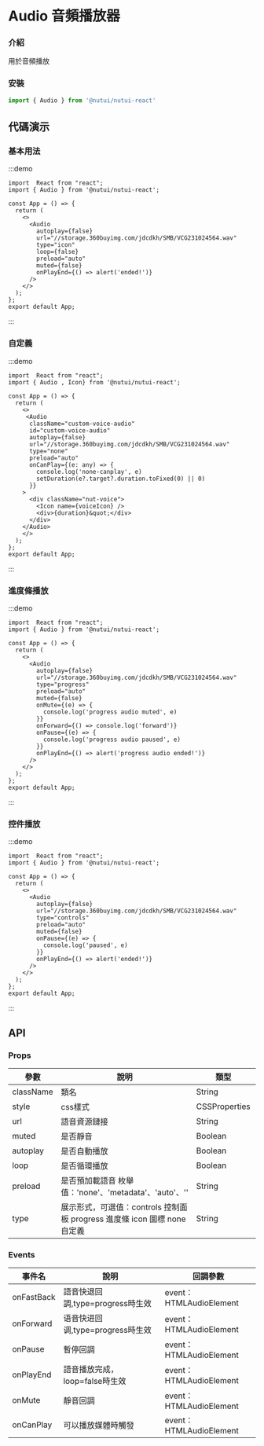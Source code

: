# Audio 音頻播放器

### 介紹

用於音頻播放

### 安裝

```javascript
import { Audio } from '@nutui/nutui-react'
```

## 代碼演示

### 基本用法

:::demo

```tsx
import  React from "react";
import { Audio } from '@nutui/nutui-react';

const App = () => {
  return (
    <>
      <Audio
        autoplay={false}
        url="//storage.360buyimg.com/jdcdkh/SMB/VCG231024564.wav"
        type="icon"
        loop={false}
        preload="auto"
        muted={false}
        onPlayEnd={() => alert('ended!')}
      />
    </>
  );
};
export default App;
```

:::

### 自定義

:::demo

```tsx
import  React from "react";
import { Audio , Icon} from '@nutui/nutui-react';

const App = () => {
  return (
    <>
     <Audio
      className="custom-voice-audio"
      id="custom-voice-audio"
      autoplay={false}
      url="//storage.360buyimg.com/jdcdkh/SMB/VCG231024564.wav"
      type="none"
      preload="auto"
      onCanPlay={(e: any) => {
        console.log('none-canplay', e)
        setDuration(e?.target?.duration.toFixed(0) || 0)
      }}
    >
      <div className="nut-voice">
        <Icon name={voiceIcon} />
        <div>{duration}&quot;</div>
      </div>
    </Audio>
    </>
  );
};
export default App;
```

:::

### 進度條播放

:::demo

```tsx
import  React from "react";
import { Audio } from '@nutui/nutui-react';

const App = () => {
  return (
    <>
      <Audio
        autoplay={false}
        url="//storage.360buyimg.com/jdcdkh/SMB/VCG231024564.wav"
        type="progress"
        preload="auto"
        muted={false}
        onMute={(e) => {
          console.log('progress audio muted', e)
        }}
        onForward={() => console.log('forward')}
        onPause={(e) => {
          console.log('progress audio paused', e)
        }}
        onPlayEnd={() => alert('progress audio ended!')}
      />
    </>
  );
};
export default App;
```

:::

### 控件播放

:::demo

```tsx
import  React from "react";
import { Audio } from '@nutui/nutui-react';

const App = () => {
  return (
    <>
      <Audio
        autoplay={false}
        url="//storage.360buyimg.com/jdcdkh/SMB/VCG231024564.wav"
        type="controls"
        preload="auto"
        muted={false}
        onPause={(e) => {
          console.log('paused', e)
        }}
        onPlayEnd={() => alert('ended!')}
      />
    </>
  );
};
export default App;
```

:::


## API

### Props

| 參數         | 說明                             | 類型   | 默認值           |
|--------------|----------------------------------|--------|------------------|
| className       | 類名               | String | ''              |
| style       | css樣式               | CSSProperties | {}           |
| url         | 語音資源鏈接               | String | ''              |
| muted        | 是否靜音                         | Boolean | false             |
| autoplay         | 是否自動播放 | Boolean | false               |
| loop | 是否循環播放     | Boolean | false |
| preload          | 是否預加載語音 枚舉值：'none'、'metadata'、'auto'、''   | String | 'auto'              |
| type         | 展示形式，可選值：controls 控制面板   progress 進度條  icon 圖標 none 自定義 | String | 'progress'              |


### Events

| 事件名 | 說明           | 回調參數     |
|--------|----------------|--------------|
| onFastBack  | 語音快退回調,type=progress時生效 | event：HTMLAudioElement |
| onForward  | 语音快进回调,type=progress時生效 | event：HTMLAudioElement |
| onPause  | 暫停回調 | event：HTMLAudioElement |
| onPlayEnd  | 語音播放完成，loop=false時生效 | event：HTMLAudioElement|
| onMute  | 靜音回調 | event：HTMLAudioElement|
| onCanPlay  | 可以播放媒體時觸發 | event：HTMLAudioElement |
